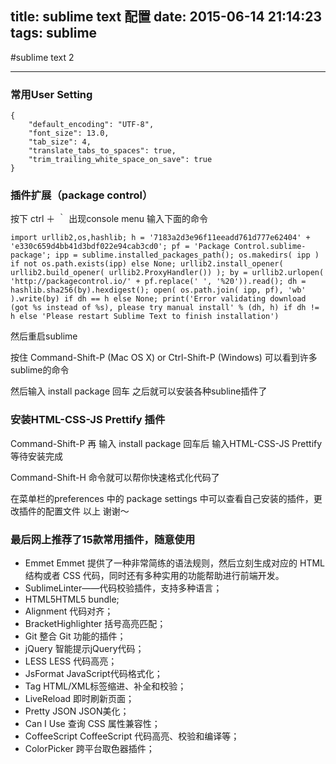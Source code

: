 title: sublime text 配置
date: 2015-06-14 21:14:23
tags: sublime
---
#sublime text 2

***

###  常用User Setting

    {
        "default_encoding": "UTF-8",
        "font_size": 13.0,
        "tab_size": 4,
        "translate_tabs_to_spaces": true,
        "trim_trailing_white_space_on_save": true
    }


### 插件扩展（package control）

按下 ctrl ＋ ｀ 出现console menu
输入下面的命令

    import urllib2,os,hashlib; h = '7183a2d3e96f11eeadd761d777e62404' + 'e330c659d4bb41d3bdf022e94cab3cd0'; pf = 'Package Control.sublime-package'; ipp = sublime.installed_packages_path(); os.makedirs( ipp ) if not os.path.exists(ipp) else None; urllib2.install_opener( urllib2.build_opener( urllib2.ProxyHandler()) ); by = urllib2.urlopen( 'http://packagecontrol.io/' + pf.replace(' ', '%20')).read(); dh = hashlib.sha256(by).hexdigest(); open( os.path.join( ipp, pf), 'wb' ).write(by) if dh == h else None; print('Error validating download (got %s instead of %s), please try manual install' % (dh, h) if dh != h else 'Please restart Sublime Text to finish installation')

然后重启sublime

按住 Command-Shift-P (Mac OS X) or Ctrl-Shift-P (Windows) 可以看到许多sublime的命令

然后输入 install package 回车
之后就可以安装各种subline插件了
### 安装HTML-CSS-JS Prettify 插件
Command-Shift-P 再 输入 install package 回车后
输入HTML-CSS-JS Prettify 等待安装完成

Command-Shift-H 命令就可以帮你快速格式化代码了

在菜单栏的preferences 中的 package settings 中可以查看自己安装的插件，更改插件的配置文件
以上 谢谢～

### 最后网上推荐了15款常用插件，随意使用
* Emmet Emmet 提供了一种非常简练的语法规则，然后立刻生成对应的 HTML 结构或者 CSS 代码，同时还有多种实用的功能帮助进行前端开发。
* Sublime​Linter——代码校验插件，支持多种语言；
* HTML5HTML5 bundle;
* Alignment 代码对齐；
* Bracket​Highlighter 括号高亮匹配；
* Git 整合 Git 功能的插件；
* jQuery 智能提示jQuery代码；
* LESS LESS 代码高亮；
* Js​Format JavaScript代码格式化；
* Tag HTML/XML标签缩进、补全和校验；
* LiveReload 即时刷新页面；
* Pretty JSON JSON美化；
* Can I Use 查询 CSS 属性兼容性；
* Coffee​Script Coffee​Script 代码高亮、校验和编译等；
* Color​Picker 跨平台取色器插件；